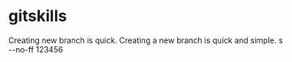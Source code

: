 # gitskills
Creating  new branch is quick.
Creating a new branch is quick and simple.
s --no-ff
123456